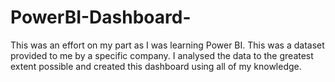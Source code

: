 # PowerBI-Dashboard-


This was an effort on my part as I was learning Power BI. This was a dataset provided to me by a specific company. I analysed the data to the greatest extent possible and created this dashboard using all of my knowledge.
